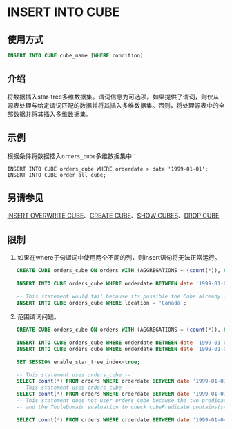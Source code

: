 # INSERT INTO CUBE

## 使用方式

```sql
INSERT INTO CUBE cube_name [WHERE condition]
```

## 介绍

将数据插入star-tree多维数据集。谓词信息为可选项。如果提供了谓词，则仅从源表处理与给定谓词匹配的数据并将其插入多维数据集。否则，将处理源表中的全部数据并将其插入多维数据集。

## 示例

根据条件将数据插入`orders_cube`多维数据集中：

    INSERT INTO CUBE orders_cube WHERE orderdate > date '1999-01-01';
    INSERT INTO CUBE order_all_cube;

## 另请参见

[INSERT OVERWRITE CUBE](./insert-overwrite-cube.md)、[CREATE CUBE](./create-cube.md)、[SHOW CUBES](./show-cubes.md)、[DROP CUBE](./drop-cube.md)

## 限制

1. 如果在where子句谓词中使用两个不同的列，则insert语句将无法正常运行。

```sql
   CREATE CUBE orders_cube ON orders WITH (AGGREGATIONS = (count(*)), GROUP = (orderdate));
   
   INSERT INTO CUBE orders_cube WHERE orderdate BETWEEN date '1999-01-01' AND date '1999-01-05';
   
   -- This statement would fail because its possible the Cube already contain rows matching the given predicate.
   INSERT INTO CUBE orders_cube WHERE location = 'Canada';
```

2. 范围谓词问题。

```sql
   CREATE CUBE orders_cube ON orders WITH (AGGREGATIONS = (count(*)), GROUP = (orderdate));
   
   INSERT INTO CUBE orders_cube WHERE orderdate BETWEEN date '1999-01-01' AND date '1999-01-05';
   INSERT INTO CUBE orders_cube WHERE orderdate BETWEEN date '1999-01-06' AND date '1999-01-10';
   
   SET SESSION enable_star_tree_index=true;
   
   -- This statement uses orders_cube --
   SELECT count(*) FROM orders WHERE orderdate BETWEEN date '1999-01-03' AND date '1999-01-04';
   -- This statement uses orders_cube --
   SELECT count(*) FROM orders WHERE orderdate BETWEEN date '1999-01-07' AND date '1999-01-09';
   -- This statement does not user orders_cube because the two predicates used in the INSERT statement cannot be merged 
   -- and the TupleDomain evaluation to check cubePredicate.contains(statementPredicate) evaluates to false
   
   SELECT count(*) FROM orders WHERE orderdate BETWEEN date '1999-01-04' AND date '1999-01-07';
```